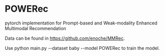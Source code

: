 # POWERec
pytorch implementation for Prompt-based and Weak-modality Enhanced Multimodal Recommendation

Data can be found in https://github.com/enoche/MMRec. 

Use python main.py --dataset baby --model POWERec to train the model.
